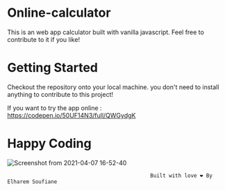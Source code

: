 # Online-calculator

This is an web app calculator built with vanilla javascript. Feel free to contribute to it if you like!

# Getting Started

Checkout the repository onto your local machine. you don't need to install anything to contribute to this project!

If you want to try the app online : https://codepen.io/50UF14N3/full/QWGydgK

# Happy Coding

![Screenshot from 2021-04-07 16-52-40](https://user-images.githubusercontent.com/44909504/113896270-b076f380-97c1-11eb-8bee-e7ecda7cbc65.png)

                                                  Built with love ❤️ By Elharem Soufiane
